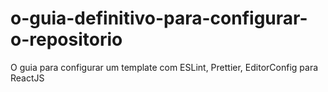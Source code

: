 # o-guia-definitivo-para-configurar-o-repositorio
O guia para configurar um template com ESLint, Prettier, EditorConfig para ReactJS
